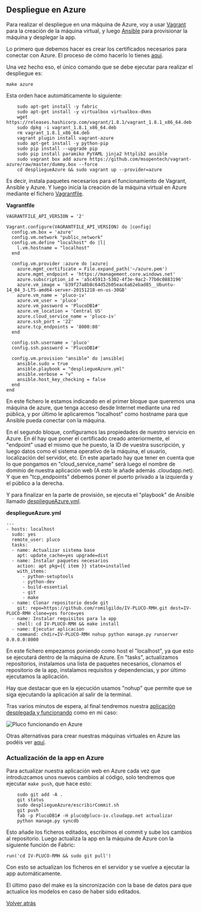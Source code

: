 ## Despliegue en Azure

Para realizar el despliegue en una máquina de Azure, voy a usar [Vagrant](https://www.vagrantup.com/) para la creación de la máquina virtual, y luego [Ansible](http://www.ansible.com/) para provisionar la máquina y desplegar la app.

Lo primero que debemos hacer es crear los certificados necesarios para conectar con Azure. El proceso de cómo hacerlo lo tienes [aqui](https://github.com/romilgildo/IV-PLUCO-RMH/blob/master/documentacion/crearCertificados.md).

Una vez hecho eso, el único comando que se debe ejecutar para realizar el despliegue es:

 `make azure`
 
Esta orden hace automáticamente lo siguiente:

```
	sudo apt-get install -y fabric
	sudo apt-get install -y virtualbox virtualbox-dkms
	wget https://releases.hashicorp.com/vagrant/1.8.1/vagrant_1.8.1_x86_64.deb
	sudo dpkg -i vagrant_1.8.1_x86_64.deb
	rm vagrant_1.8.1_x86_64.deb
	vagrant plugin install vagrant-azure
	sudo apt-get install -y python-pip
	sudo pip install --upgrade pip
	sudo pip install paramiko PyYAML jinja2 httplib2 ansible
	sudo vagrant box add azure https://github.com/msopentech/vagrant-azure/raw/master/dummy.box --force
	cd despliegueAzure && sudo vagrant up --provider=azure
```

Es decir, instala paquetes necesarios para el funcionamiento de Vagrant, Ansible y Azure. Y luego inicia la creación de la máquina virtual en Azure mediante el fichero [Vagrantfile](https://github.com/romilgildo/IV-PLUCO-RMH/blob/master/despliegueAzure/Vagrantfile).

**Vagrantfile**

```
VAGRANTFILE_API_VERSION = '2'

Vagrant.configure(VAGRANTFILE_API_VERSION) do |config|
  config.vm.box = 'azure'
  config.vm.network "public_network"
  config.vm.define "localhost" do |l|
	l.vm.hostname = "localhost"
  end
    
  config.vm.provider :azure do |azure|
    azure.mgmt_certificate = File.expand_path('~/azure.pem')
    azure.mgmt_endpoint = 'https://management.core.windows.net'
    azure.subscription_id = 'a5c45913-5302-4f3e-9ac2-77b0c0883196'
    azure.vm_image = 'b39f27a8b8c64d52b05eac6a62ebad85__Ubuntu-14_04_3-LTS-amd64-server-20151218-en-us-30GB'
    azure.vm_name = 'pluco-iv'
    azure.vm_user = 'pluco'
    azure.vm_password = 'PlucoDB1#'
    azure.vm_location = 'Central US' 
    azure.cloud_service_name = 'pluco-iv'
    azure.ssh_port = '22'
    azure.tcp_endpoints = '8000:80'
  end
  
  config.ssh.username = 'pluco' 
  config.ssh.password = 'PlucoDB1#'

  config.vm.provision "ansible" do |ansible|
	ansible.sudo = true
    ansible.playbook = "despliegueAzure.yml"
	ansible.verbose = "v"
	ansible.host_key_checking = false 
  end
end
``` 

En este fichero le estamos indicando en el primer bloque que queremos una máquina de azure, que tenga acceso desde Internet mediante una red pública, y por último le aplicaremos "localhost" como hostname para que Ansible pueda conectar con la máquina.

En el segundo bloque, configuramos las propiedades de nuestro servicio en Azure. En él hay que poner el certificado creado anteriormente, el "endpoint" usad el mismo que he puesto, la ID de vuestra suscripción, y luego datos como el sistema operativo de la máquina, el usuario, localización del servidor, etc. En este apartado hay que tener en cuenta que lo que pongamos en "cloud_service_name" será luego el nombre de dominio de nuestra aplicación web (A esto le añade además .cloudapp.net). Y que en "tcp_endpoints" debemos poner el puerto privado a la izquierda y el público a la derecha.

Y para finalizar en la parte de provisión, se ejecuta el "playbook" de Ansible llamado [despliegueAzure.yml](https://github.com/romilgildo/IV-PLUCO-RMH/blob/master/despliegueAzure/despliegueAzure.yml).

**despliegueAzure.yml**

```
---
- hosts: localhost
  sudo: yes
  remote_user: pluco
  tasks:
  - name: Actualizar sistema base
    apt: update_cache=yes upgrade=dist 
  - name: Instalar paquetes necesarios
    action: apt pkg={{ item }} state=installed
    with_items:
      - python-setuptools
      - python-dev
      - build-essential
      - git
      - make
  - name: Clonar repositorio desde git
    git: repo=https://github.com/romilgildo/IV-PLUCO-RMH.git dest=IV-PLUCO-RMH clone=yes force=yes
  - name: Instalar requisitos para la app
    shell: cd IV-PLUCO-RMH && make install
  - name: Ejecutar aplicacion
    command: chdir=IV-PLUCO-RMH nohup python manage.py runserver 0.0.0.0:8000
```

En este fichero empezamos poniendo como host el "localhost", ya que esto se ejecutará dentro de la máquina de Azure. En "tasks", actualizamos repositorios, instalamos una lista de paquetes necesarios, clonamos el repositorio de la app, instalamos requisitos y dependencias, y por último ejecutamos la aplicación. 

Hay que destacar que en la ejecución usamos "nohup" que permite que se siga ejecutando la aplicación al salir de la terminal.

Tras varios minutos de espera, al final tendremos nuestra [aplicación desplegada y funcionando](http://pluco-iv.cloudapp.net/) como en mi caso:

![Pluco funcionando en Azure](http://i628.photobucket.com/albums/uu6/romilgildo/plucoAzure_zpsgoj0dimp.png~original)

Otras alternativas para crear nuestras máquinas virtuales en Azure las podéis ver [aquí](https://github.com/romilgildo/IV-PLUCO-RMH/blob/master/documentacion/crearAzure.md).

### Actualización de la app en Azure

Para actualizar nuestra aplicación web en Azure cada vez que introduzcamos unos nuevos cambios al código, solo tendremos que ejecutar `make push`, que hace esto:

```
	sudo git add -A .
	git status
	sudo despliegueAzure/escribirCommit.sh
	git push
	fab -p PlucoDB1# -H pluco@pluco-iv.cloudapp.net actualizar
	python manage.py syncdb
```

Esto añade los ficheros editados, escribimos el commit y sube los cambios al repositorio. Luego actualiza la app en la máquina de Azure con la siguiente función de Fabric:

```
run('cd IV-PLUCO-RMH && sudo git pull')
```

Con esto se actualizan los ficheros en el servidor y se vuelve a ejecutar la app automáticamente. 

El último paso del make es la sincronización con la base de datos para que actualice los modelos en caso de haber sido editados.

[Volver atrás](https://github.com/romilgildo/IV-PLUCO-RMH#despliegue-en-un-iaas-azure)
